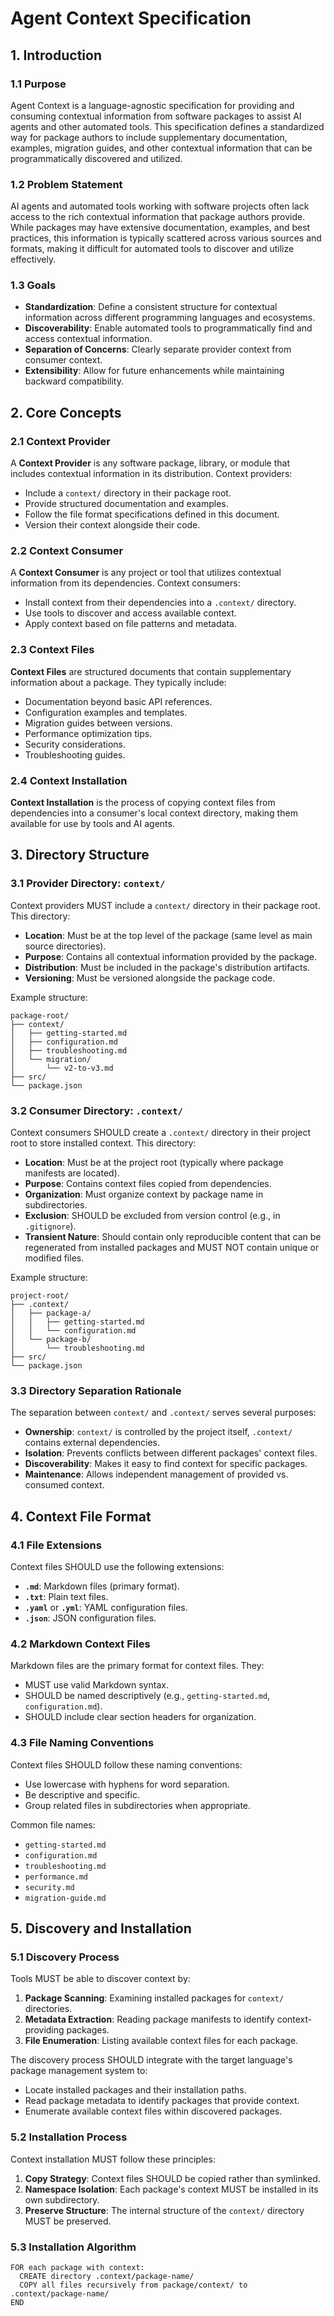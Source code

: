 # Agent Context Specification

## 1. Introduction

### 1.1 Purpose

Agent Context is a language-agnostic specification for providing and consuming contextual information from software packages to assist AI agents and other automated tools. This specification defines a standardized way for package authors to include supplementary documentation, examples, migration guides, and other contextual information that can be programmatically discovered and utilized.

### 1.2 Problem Statement

AI agents and automated tools working with software projects often lack access to the rich contextual information that package authors provide. While packages may have extensive documentation, examples, and best practices, this information is typically scattered across various sources and formats, making it difficult for automated tools to discover and utilize effectively.

### 1.3 Goals

- **Standardization**: Define a consistent structure for contextual information across different programming languages and ecosystems.
- **Discoverability**: Enable automated tools to programmatically find and access contextual information.
- **Separation of Concerns**: Clearly separate provider context from consumer context.
- **Extensibility**: Allow for future enhancements while maintaining backward compatibility.

## 2. Core Concepts

### 2.1 Context Provider

A **Context Provider** is any software package, library, or module that includes contextual information in its distribution. Context providers:

- Include a `context/` directory in their package root.
- Provide structured documentation and examples.
- Follow the file format specifications defined in this document.
- Version their context alongside their code.

### 2.2 Context Consumer

A **Context Consumer** is any project or tool that utilizes contextual information from its dependencies. Context consumers:

- Install context from their dependencies into a `.context/` directory.
- Use tools to discover and access available context.
- Apply context based on file patterns and metadata.

### 2.3 Context Files

**Context Files** are structured documents that contain supplementary information about a package. They typically include:

- Documentation beyond basic API references.
- Configuration examples and templates.
- Migration guides between versions.
- Performance optimization tips.
- Security considerations.
- Troubleshooting guides.

### 2.4 Context Installation

**Context Installation** is the process of copying context files from dependencies into a consumer's local context directory, making them available for use by tools and AI agents.

## 3. Directory Structure

### 3.1 Provider Directory: `context/`

Context providers MUST include a `context/` directory in their package root. This directory:

- **Location**: Must be at the top level of the package (same level as main source directories).
- **Purpose**: Contains all contextual information provided by the package.
- **Distribution**: Must be included in the package's distribution artifacts.
- **Versioning**: Must be versioned alongside the package code.

Example structure:
```
package-root/
├── context/
│   ├── getting-started.md
│   ├── configuration.md
│   ├── troubleshooting.md
│   └── migration/
│       └── v2-to-v3.md
├── src/
└── package.json
```

### 3.2 Consumer Directory: `.context/`

Context consumers SHOULD create a `.context/` directory in their project root to store installed context. This directory:

- **Location**: Must be at the project root (typically where package manifests are located).
- **Purpose**: Contains context files copied from dependencies.
- **Organization**: Must organize context by package name in subdirectories.
- **Exclusion**: SHOULD be excluded from version control (e.g., in `.gitignore`).
- **Transient Nature**: Should contain only reproducible content that can be regenerated from installed packages and MUST NOT contain unique or modified files.

Example structure:
```
project-root/
├── .context/
│   ├── package-a/
│   │   ├── getting-started.md
│   │   └── configuration.md
│   └── package-b/
│       └── troubleshooting.md
├── src/
└── package.json
```

### 3.3 Directory Separation Rationale

The separation between `context/` and `.context/` serves several purposes:

- **Ownership**: `context/` is controlled by the project itself, `.context/` contains external dependencies.
- **Isolation**: Prevents conflicts between different packages' context files.
- **Discoverability**: Makes it easy to find context for specific packages.
- **Maintenance**: Allows independent management of provided vs. consumed context.

## 4. Context File Format

### 4.1 File Extensions

Context files SHOULD use the following extensions:

- **`.md`**: Markdown files (primary format).
- **`.txt`**: Plain text files.
- **`.yaml`** or **`.yml`**: YAML configuration files.
- **`.json`**: JSON configuration files.

### 4.2 Markdown Context Files

Markdown files are the primary format for context files. They:

- MUST use valid Markdown syntax.
- SHOULD be named descriptively (e.g., `getting-started.md`, `configuration.md`).
- SHOULD include clear section headers for organization.

### 4.3 File Naming Conventions

Context files SHOULD follow these naming conventions:

- Use lowercase with hyphens for word separation.
- Be descriptive and specific.
- Group related files in subdirectories when appropriate.

Common file names:
- `getting-started.md`
- `configuration.md`
- `troubleshooting.md`
- `performance.md`
- `security.md`
- `migration-guide.md`

## 5. Discovery and Installation

### 5.1 Discovery Process

Tools MUST be able to discover context by:

1. **Package Scanning**: Examining installed packages for `context/` directories.
2. **Metadata Extraction**: Reading package manifests to identify context-providing packages.
3. **File Enumeration**: Listing available context files for each package.

The discovery process SHOULD integrate with the target language's package management system to:

- Locate installed packages and their installation paths.
- Read package metadata to identify packages that provide context.
- Enumerate available context files within discovered packages.

### 5.2 Installation Process

Context installation MUST follow these principles:

1. **Copy Strategy**: Context files SHOULD be copied rather than symlinked.
2. **Namespace Isolation**: Each package's context MUST be installed in its own subdirectory.
3. **Preserve Structure**: The internal structure of the `context/` directory MUST be preserved.

### 5.3 Installation Algorithm

```
FOR each package with context:
  CREATE directory .context/package-name/
  COPY all files recursively from package/context/ to .context/package-name/
END
```
